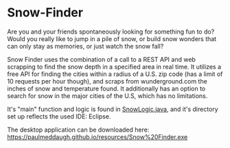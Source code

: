 # Snow-Finder
Are you and your friends spontaneously looking for something fun to do? Would you really like to jump in a pile of snow, or build snow wonders that can only stay as memories, or just watch the snow fall?

Snow Finder uses the combination of a call to a REST API and web scrapping to find the snow depth in a specified area in real time. It utilizes a free API for finding the cities within a radius of a U.S. zip code (has a limit of 10 requests per hour though), and scraps from wunderground.com the inches of snow and temperature found. It additionally has an option to search for snow in the major cities of the U.S, which has no limitations.

It's "main" function and logic is found in [SnowLogic.java](/src/main/java/com/snowfinder/logic/SnowLogic.java), and it's directory set up reflects the used IDE: Eclipse.

The desktop application can be downloaded here: https://paulmeddaugh.github.io/resources/Snow%20Finder.exe
